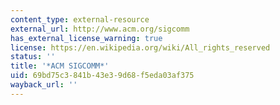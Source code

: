 ```yaml
---
content_type: external-resource
external_url: http://www.acm.org/sigcomm
has_external_license_warning: true
license: https://en.wikipedia.org/wiki/All_rights_reserved
status: ''
title: '*ACM SIGCOMM*'
uid: 69bd75c3-841b-43e3-9d68-f5eda03af375
wayback_url: ''
---
```

